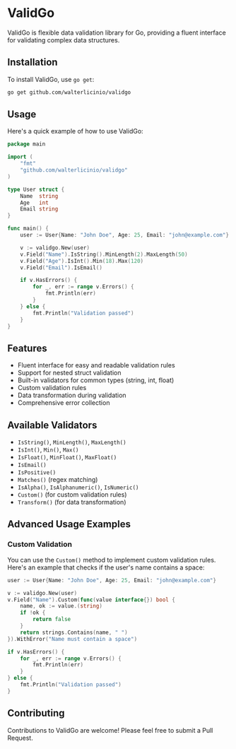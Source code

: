 # ValidGo

ValidGo is flexible data validation library for Go, providing a fluent interface for validating complex data structures.

## Installation

To install ValidGo, use `go get`:

```bash
go get github.com/walterlicinio/validgo
```

## Usage

Here's a quick example of how to use ValidGo:

```go
package main

import (
    "fmt"
    "github.com/walterlicinio/validgo"
)

type User struct {
    Name  string
    Age   int
    Email string
}

func main() {
    user := User{Name: "John Doe", Age: 25, Email: "john@example.com"}

    v := validgo.New(user)
    v.Field("Name").IsString().MinLength(2).MaxLength(50)
    v.Field("Age").IsInt().Min(18).Max(120)
    v.Field("Email").IsEmail()

    if v.HasErrors() {
        for _, err := range v.Errors() {
            fmt.Println(err)
        }
    } else {
        fmt.Println("Validation passed")
    }
}
```

## Features

- Fluent interface for easy and readable validation rules
- Support for nested struct validation
- Built-in validators for common types (string, int, float)
- Custom validation rules
- Data transformation during validation
- Comprehensive error collection

## Available Validators

- `IsString()`, `MinLength()`, `MaxLength()`
- `IsInt()`, `Min()`, `Max()`
- `IsFloat()`, `MinFloat()`, `MaxFloat()`
- `IsEmail()`
- `IsPositive()`
- `Matches()` (regex matching)
- `IsAlpha()`, `IsAlphanumeric()`, `IsNumeric()`
- `Custom()` (for custom validation rules)
- `Transform()` (for data transformation)


## Advanced Usage Examples

### Custom Validation

You can use the `Custom()` method to implement custom validation rules. Here's an example that checks if the user's name contains a space:

```go
user := User{Name: "John Doe", Age: 25, Email: "john@example.com"}

v := validgo.New(user)
v.Field("Name").Custom(func(value interface{}) bool {
    name, ok := value.(string)
    if !ok {
        return false
    }
    return strings.Contains(name, " ")
}).WithError("Name must contain a space")

if v.HasErrors() {
    for _, err := range v.Errors() {
        fmt.Println(err)
    }
} else {
    fmt.Println("Validation passed")
}
```

## Contributing

Contributions to ValidGo are welcome! Please feel free to submit a Pull Request.